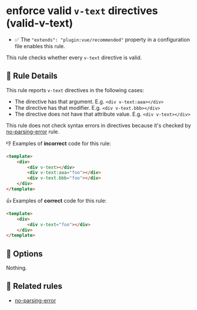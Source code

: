 # enforce valid `v-text` directives (valid-v-text)

- :white_check_mark: The `"extends": "plugin:vue/recommended"` property in a configuration file enables this rule.

This rule checks whether every `v-text` directive is valid.

## :book: Rule Details

This rule reports `v-text` directives in the following cases:

- The directive has that argument. E.g. `<div v-text:aaa></div>`
- The directive has that modifier. E.g. `<div v-text.bbb></div>`
- The directive does not have that attribute value. E.g. `<div v-text></div>`

This rule does not check syntax errors in directives because it's checked by [no-parsing-error] rule.

:-1: Examples of **incorrect** code for this rule:

```html
<template>
    <div>
        <div v-text></div>
        <div v-text:aaa="foo"></div>
        <div v-text.bbb="foo"></div>
    </div>
</template>
```

:+1: Examples of **correct** code for this rule:

```html
<template>
    <div>
        <div v-text="foo"></div>
    </div>
</template>
```

## :wrench: Options

Nothing.

## :couple: Related rules

- [no-parsing-error]


[no-parsing-error]: no-parsing-error.md
